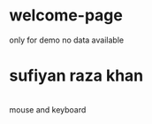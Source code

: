 # welcome-page
only for demo no data available
<br>
<h1>sufiyan raza khan</h1>
<br>
mouse and keyboard
